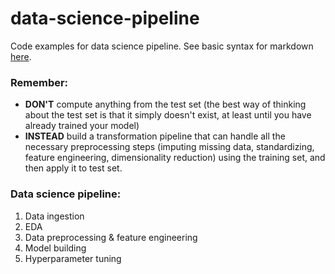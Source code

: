 # data-science-pipeline

Code examples for data science pipeline.
See basic syntax for markdown [here](https://www.markdownguide.org/basic-syntax/).

### Remember:
- **DON'T** compute anything from the test set (the best way of thinking about the test set is that it simply doesn't exist, at least until you have already trained your model)
- **INSTEAD** build a transformation pipeline that can handle all the necessary preprocessing steps (imputing missing data, standardizing, feature engineering, dimensionality reduction) using the training set, and then apply it to test set.

### Data science pipeline:
1. Data ingestion
2. EDA
3. Data preprocessing & feature engineering
4. Model building
5. Hyperparameter tuning